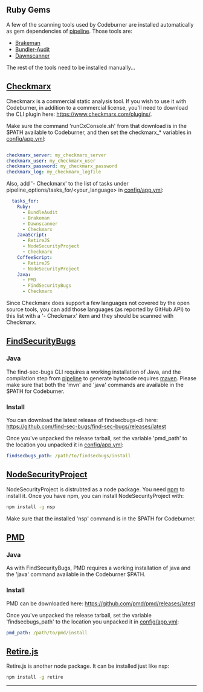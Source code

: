 ## Ruby Gems
A few of the scanning tools used by Codeburner are installed automatically as gem dependencies of <a href="https://github.com/OWASP/pipeline" target="_blank">pipeline</a>.  Those tools are:

* <a href="http://brakemanscanner.org/" target="_blank">Brakeman</a>
* <a href="https://github.com/rubysec/bundler-audit" target="_blank">Bundler-Audit</a>
* <a href="http://dawnscanner.org/" target="_blank">Dawnscanner</a>

The rest of the tools need to be installed manually...

## <a href="http://www.checkmarx.com" target="_blank">Checkmarx</a>
Checkmarx is a commercial static analysis tool.  If you wish to use it with Codeburner, in addition to a commercial license, you'll need to download the CLI plugin here: <a href="https://www.checkmarx.com/plugins/" target="_blank">https://www.checkmarx.com/plugins/</a>.

Make sure the command 'runCxConsole.sh' from that download is in the $PATH available to Codeburner, and then set the checkmarx_* variables in <a href="https://github.com/groupon/codeburner/blob/master/config/app.yml" target="_blank">config/app.yml</a>:

```yaml

checkmarx_server: my_checkmarx_server
checkmarx_user: my_checkmarx_user
checkmarx_password: my_checkmarx_password
checkmarx_log: my_checkmarx_logfile
```

Also, add '- Checkmarx' to the list of tasks under pipeline_options/tasks_for/<your_language> in <a href="https://github.com/groupon/codeburner/blob/master/config/app.yml" target="_blank">config/app.yml</a>:

```yaml
  tasks_for:
    Ruby:
      - BundleAudit
      - Brakeman
      - Dawnscanner
      - Checkmarx
    JavaScript:
      - RetireJS
      - NodeSecurityProject
      - Checkmarx
    CoffeeScript:
      - RetireJS
      - NodeSecurityProject
    Java:
      - PMD
      - FindSecurityBugs
      - Checkmarx
```

Since Checkmarx does support a few languages not covered by the open source tools, you can add those languages (as reported by GitHub API) to this list with a '- Checkmarx' item and they should be scanned with Checkmarx.

## <a href="https://find-sec-bugs.github.io/" target="_blank">FindSecurityBugs</a>
### Java
The find-sec-bugs CLI requires a working installation of Java, and the compilation step from <a href="https://github.com/OWASP/pipeline" target="_blank">pipeline</a> to generate bytecode requires <a href="https://maven.apache.org/" target="_blank">maven</a>.  Please make sure that both the 'mvn' and 'java' commands are available in the $PATH for Codeburner.

### Install
You can download the latest release of findsecbugs-cli here: <a href="https://github.com/find-sec-bugs/find-sec-bugs/releases/latest" target="_blank">https://github.com/find-sec-bugs/find-sec-bugs/releases/latest</a>

Once you've unpacked the release tarball, set the variable 'pmd_path' to the location you unpacked it in <a href="https://github.com/groupon/codeburner/blob/master/config/app.yml" target="_blank">config/app.yml</a>:

```yaml
findsecbugs_path: /path/to/findsecbugs/install
```

## <a href="https://nodesecurity.io/" target="_blank">NodeSecurityProject</a>
NodeSecurityProject is distrubted as a node package.  You need <a href="https://www.npmjs.com/" target="_blank">npm</a> to install it.  Once you have npm, you can install NodeSecurityProject with:

```bash
npm install -g nsp
```

Make sure that the installed 'nsp' command is in the $PATH for Codeburner.

## <a href="http://pmd.github.io" target="_blank">PMD</a>
### Java
As with FindSecurityBugs, PMD requires a working installation of java and the 'java' command available in the Codeburner $PATH.

### Install
PMD can be downloaded here: <a href="https://github.com/pmd/pmd/releases/latest" target="_blank">https://github.com/pmd/pmd/releases/latest</a>

Once you've unpacked the release tarball, set the variable 'findsecbugs_path' to the location you unpacked it in <a href="https://github.com/groupon/codeburner/blob/master/config/app.yml" target="_blank">config/app.yml</a>:

```yaml
pmd_path: /path/to/pmd/install
```

## <a href="https://retirejs.github.io/retire.js/" target="_blank">Retire.js</a>
Retire.js is another node package.  It can be installed just like nsp:

```bash
npm install -g retire
```


***

